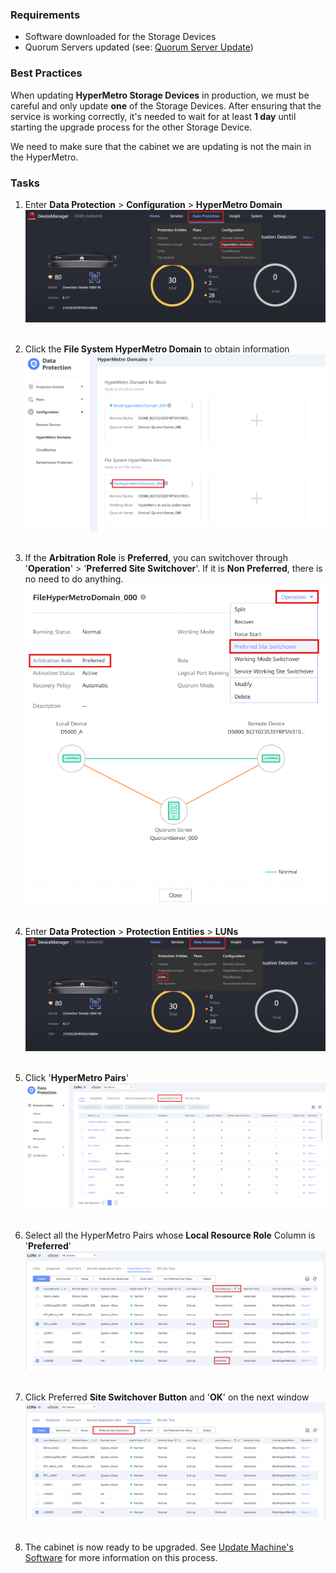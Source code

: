 ### Requirements
- Software downloaded for the Storage Devices
- Quorum Servers updated (see: [Quorum Server Update](../QuorumServerUpdate.md))

### Best Practices
When updating **HyperMetro Storage Devices** in production, we must be careful and only update **one** of the Storage Devices. After ensuring that the service is working correctly, it's needed to wait for at least **1 day** until starting the upgrade process for the other Storage Device.

We need to make sure that the cabinet we are updating is not the main in the HyperMetro.

### Tasks
1. Enter **Data Protection** > **Configuration** > **HyperMetro Domain**
   ![HyperMetroUpgrade001](../Images/HyperMetroUpgrade001.png)<br>
   <br>

2. Click the **File System HyperMetro Domain** to obtain information
   ![HyperMetroUpgrade002](../Images/HyperMetroUpgrade002.png)<br>
   <br>

3. If the **Arbitration Role** is **Preferred**, you can switchover through '**Operation**' > '**Preferred Site Switchover**'. If it is **Non Preferred**, there is no need to do anything.
   ![HyperMetroUpgrade003](../Images/HyperMetroUpgrade003.png)<br>
   <br>

4. Enter **Data Protection** > **Protection Entities** > **LUNs**
   ![HyperMetroUpgrade004](../Images/HyperMetroUpgrade004.png)<br>
   <br>

5. Click '**HyperMetro Pairs**'
   ![HyperMetroUpgrade005](../Images/HyperMetroUpgrade005.png)<br>
   <br>

6. Select all the HyperMetro Pairs whose **Local Resource Role** Column is '**Preferred**'
   ![HyperMetroUpgrade006](../Images/HyperMetroUpgrade006.png)<br>
   <br>

7. Click Preferred **Site Switchover Button** and '**OK**' on the next window
   ![HyperMetroUpgrade007](../Images/HyperMetroUpgrade007.png)<br>
   <br>

8. The cabinet is now ready to be upgraded. See [Update Machine's Software](../UpdateMachineSoftware.md) for more information on this process.
